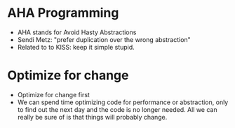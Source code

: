 # AHA Programming
- AHA stands for Avoid Hasty Abstractions
- Sendi Metz: "prefer duplication over the wrong abstraction"
- Related to to KISS: keep it simple stupid.

# Optimize for change
- Optimize for change first 
- We can spend time optimizing code for performance or abstraction, only to find out the next day and the code is no longer needed. All we can really be sure of is that things will probably change.
